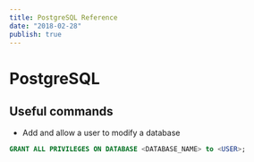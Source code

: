 ```yaml
---
title: PostgreSQL Reference
date: "2018-02-28"
publish: true
---
```



# PostgreSQL

## Useful commands

- Add and allow a user to modify a database

```sql
GRANT ALL PRIVILEGES ON DATABASE <DATABASE_NAME> to <USER>;
```